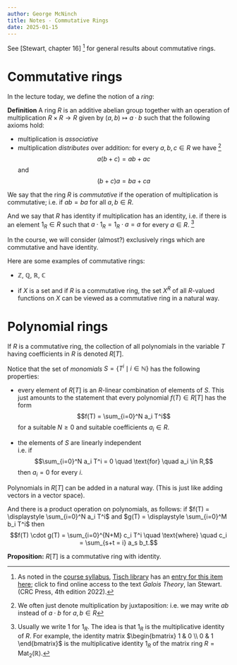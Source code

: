 ```yaml
---
author: George McNinch
title: Notes - Commutative Rings
date: 2025-01-15
---
```


See [Stewart, chapter 16] [^1] for general results about commutative rings.

# Commutative rings

In the lecture today, we define the notion of a *ring*:

**Definition** A ring $R$ is an additive abelian group together with
an operation of multiplication $R \times R \to R$ given by $(a,b)
\mapsto a \cdot b$ such that the following axioms hold:

- multiplication is *associative*
- multiplication *distributes* over addition: for every $a,b,c \in R$ we have [^2]
  $$a (b+c) = ab + ac$$
  and
  $$(b+c)a = ba + ca$$

We say that the ring $R$ is *commutative* if the operation of
multiplication is commutative; i.e. if $ab = ba$ for all $a,b\in R$.

And we say that $R$ has identity if multiplication has an identity,
i.e. if there is an element $1_R \in R$ such that $a \cdot 1_R = 1_R \cdot a = a$
for every $a \in R$. [^3]

In the course, we will consider (almost?) exclusively rings which are
commutative and have identity.

Here are some examples of commutative rings:


- $\mathbb{Z}$, $\mathbb{Q}$, $\mathbb{R}$,  $\mathbb{C}$

- if $X$ is a set and if $R$ is a commutative ring, the set $X^R$ of
  all $R$-valued functions on $X$ can be viewed as a commutative ring
  in a natural way.

# Polynomial rings

If $R$ is a commutative ring, the collection of all polynomials in the
variable $T$ having coefficients in $R$ is denoted $R[T]$.

Notice that the set of *monomials* $S = \{T^i \mid i \in \mathbb{N}\}$
has the following properties:

- every element of $R[T]$ is an $R$-linear combination of elements of
  $S$. This just amounts to the statement that every polynomial $f(T) \in R[T]$ has the form
  $$f(T) = \sum_{i=0}^N a_i T^i$$
  for a suitable $N \ge 0$ and suitable coefficients $a_i \in R$.


- the elements of $S$ are linearly independent  
  i.e. if $$\sum_{i=0}^N a_i T^i = 0 \quad \text{for} \quad a_i \in
  R,$$ then $a_i = 0$ for every $i$.

Polynomials in $R[T]$ can be added in a natural way. (This is just
like adding vectors in a vector space).

And there is a product operation on polynomials, as follows: if $f(T)
= \displaystyle \sum_{i=0}^N a_i T^i$ and $g(T) = \displaystyle
\sum_{i=0}^M b_i T^i$ then
$$f(T) \cdot g(T) = \sum_{i=0}^{N+M} c_i T^i
\quad \text{where} \quad c_i = \sum_{s+t = i} a_s b_t.$$

**Proposition:** $R[T]$ is a commutative ring with identity.

[^1]: As noted in the [course syllabus](/course-pages/Math146--course-syllabus.html), [Tisch
  library](https://tischlibrary.tufts.edu/) has an [entry for this
  item
  here](https://tufts.primo.exlibrisgroup.com/permalink/01TUN_INST/1fml38t/cdi_informaworld_taylorfrancisbooks_10_1201_9781003213949_version2);
  click to find online access to the text *Galois Theory*, Ian Stewart. (CRC Press, 4th edition 2022).

[^2]: We often just denote multiplication by juxtaposition: i.e. we
    may write $ab$ instead of $a \cdot b$ for $a,b\in R$

[^3]: Usually we write $1$ for $1_R$. The idea is that $1_R$ is the
multiplicative identity of $R$. For example, the identity matrix
$\begin{bmatrix} 1 & 0 \\ 0 & 1 \end{bmatrix}$ is the multiplicative
identity $1_R$ of the matrix ring $R=\operatorname{Mat}_2(\mathbb{R})$.
